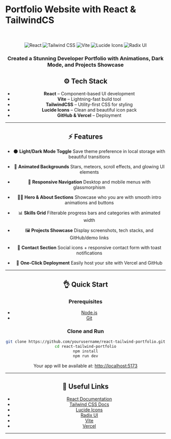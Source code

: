 # Portfolio Website with React & TailwindCS

<div align="center">
  <br />
  <br />
  <div>
    <img src="https://img.shields.io/badge/-React-61DAFB?style=for-the-badge&logo=react&logoColor=black" alt="React" />
    <img src="https://img.shields.io/badge/-TailwindCSS-06B6D4?style=for-the-badge&logo=tailwindcss" alt="Tailwind CSS" />
    <img src="https://img.shields.io/badge/-Vite-646CFF?style=for-the-badge&logo=vite&logoColor=white" alt="Vite" />
    <img src="https://img.shields.io/badge/-Lucide Icons-FD4D4D?style=for-the-badge&logo=lucide" alt="Lucide Icons" />
    <img src="https://img.shields.io/badge/-Radix UI-9D4EDD?style=for-the-badge&logo=data:image/svg+xml;base64..." alt="Radix UI" />
  </div>
  <h3 align="center">Created a Stunning Developer Portfolio with Animations, Dark Mode, and Projects Showcase</h3>
  <div align="center">
    
## ⚙️ Tech Stack

* **React** – Component-based UI development
* **Vite** – Lightning-fast build tool
* **TailwindCSS** – Utility-first CSS for styling
* **Lucide Icons** – Clean and beautiful icon pack
* **GitHub & Vercel** – Deployment

---

## ⚡️ Features

* 🌑 **Light/Dark Mode Toggle**
  Save theme preference in local storage with beautiful transitions

* 💫 **Animated Backgrounds**
  Stars, meteors, scroll effects, and glowing UI elements

* 📱 **Responsive Navigation**
  Desktop and mobile menus with glassmorphism

* 👨‍💻 **Hero & About Sections**
  Showcase who you are with smooth intro animations and buttons

* 📊 **Skills Grid**
  Filterable progress bars and categories with animated width

* 🖼️ **Projects Showcase**
  Display screenshots, tech stacks, and GitHub/demo links

* 📩 **Contact Section**
  Social icons + responsive contact form with toast notifications

* 🚀 **One-Click Deployment**
  Easily host your site with Vercel and GitHub

---

## 👌 Quick Start

### Prerequisites

* [Node.js](https://nodejs.org/)
* [Git](https://git-scm.com/)

### Clone and Run

```bash
git clone https://github.com/yourusername/react-tailwind-portfolio.git
cd react-tailwind-portfolio
npm install
npm run dev
```

Your app will be available at: [http://localhost:5173](http://localhost:5173)

---
## 🔗 Useful Links

* [React Documentation](https://reactjs.org/)
* [Tailwind CSS Docs](https://tailwindcss.com/)
* [Lucide Icons](https://lucide.dev/)
* [Radix UI](https://www.radix-ui.com/)
* [Vite](https://vitejs.dev/)
* [Vercel](https://vercel.com/)

---
